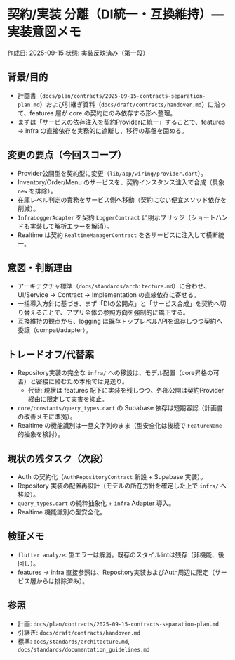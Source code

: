 # 契約/実装 分離（DI統一・互換維持）— 実装意図メモ

作成日: 2025-09-15
状態: 実装反映済み（第一段）

## 背景/目的
- 計画書（`docs/plan/contracts/2025-09-15-contracts-separation-plan.md`）および引継ぎ資料（`docs/draft/contracts/handover.md`）に沿って、features 層が core の契約にのみ依存する形へ整理。
- まずは「サービスの依存注入を契約Providerに統一」することで、features → infra の直接依存を実務的に遮断し、移行の基盤を固める。

## 変更の要点（今回スコープ）
- Provider公開型を契約型に変更（`lib/app/wiring/provider.dart`）。
- Inventory/Order/Menu のサービスを、契約インスタンス注入で合成（具象 `new` を排除）。
- 在庫レベル判定の責務をサービス側へ移動（契約にない便宜メソッド依存を削減）。
- `InfraLoggerAdapter` を契約 `LoggerContract` に明示ブリッジ（ショートハンドも実装して解析エラーを解消）。
- Realtime は契約 `RealtimeManagerContract` を各サービスに注入して横断統一。

## 意図・判断理由
- アーキテクチャ標準（`docs/standards/architecture.md`）に合わせ、UI/Service → Contract → Implementation の直線依存に寄せる。
- 一括導入方針に基づき、まず「DIの公開点」と「サービス合成」を契約へ切り替えることで、アプリ全体の参照方向を強制的に矯正する。
- 互換維持の観点から、logging は既存トップレベルAPIを温存しつつ契約へ委譲（compat/adapter）。

## トレードオフ/代替案
- Repository実装の完全な `infra/` への移設は、モデル配置（core昇格の可否）と密接に絡むため本段では見送り。
  - 代替: 現状は features 配下に実装を残しつつ、外部公開は契約Provider経由に限定して実害を抑止。
- `core/constants/query_types.dart` の Supabase 依存は短期容認（計画書の改善メモに準拠）。
- Realtime の機能識別は一旦文字列のまま（型安全化は後続で `FeatureName` 的抽象を検討）。

## 現状の残タスク（次段）
- Auth の契約化（`AuthRepositoryContract` 新設 + Supabase 実装）。
- Repository 実装の配置再設計（モデルの所在方針を確定した上で `infra/` へ移設）。
- `query_types.dart` の純粋抽象化 + `infra` Adapter 導入。
- Realtime 機能識別の型安全化。

## 検証メモ
- `flutter analyze`: 型エラーは解消。既存のスタイルlintは残存（非機能、後回し）。
- features → infra 直接参照は、Repository実装およびAuth周辺に限定（サービス層からは排除済み）。

## 参照
- 計画: `docs/plan/contracts/2025-09-15-contracts-separation-plan.md`
- 引継ぎ: `docs/draft/contracts/handover.md`
- 標準: `docs/standards/architecture.md`, `docs/standards/documentation_guidelines.md`

